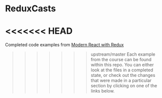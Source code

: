 # ReduxCasts

<<<<<<< HEAD
=======
Completed code examples from [Modern React with Redux](https://udemy.com/react-redux)

>>>>>>> upstream/master
Each example from the course can be found within this repo. You can either look at the files in a completed state, or check out the changes that were made in a particular section by clicking on one of the links below.

